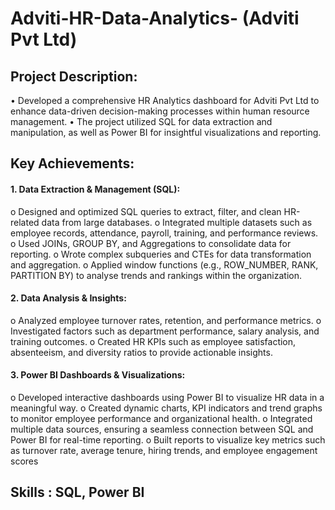 # Adviti-HR-Data-Analytics- (Adviti Pvt Ltd) 
## Project Description:
•	Developed a comprehensive HR Analytics dashboard for Adviti Pvt Ltd to enhance data-driven decision-making processes within human resource management.
•	 The project utilized SQL for data extraction and manipulation, as well as Power BI for insightful visualizations and reporting.
## Key Achievements:
#### 1.	Data Extraction & Management (SQL):
o	Designed and optimized SQL queries to extract, filter, and clean HR-related data from large databases.
o	Integrated multiple datasets such as employee records, attendance, payroll, training, and performance reviews.
o	Used JOINs, GROUP BY, and Aggregations to consolidate data for reporting.
o	Wrote complex subqueries and CTEs for data transformation and aggregation.
o	Applied window functions (e.g., ROW_NUMBER, RANK, PARTITION BY) to analyse trends and rankings within the organization.
#### 2.	Data Analysis & Insights:
o	Analyzed employee turnover rates, retention, and performance metrics.
o	Investigated factors such as department performance, salary analysis, and training outcomes.
o	Created HR KPIs such as employee satisfaction, absenteeism, and diversity ratios to provide actionable insights.
#### 3.	Power BI Dashboards & Visualizations:
o	Developed interactive dashboards using Power BI to visualize HR data in a meaningful way.
o	Created dynamic charts, KPI indicators and trend graphs to monitor employee performance and organizational health.
o	Integrated multiple data sources, ensuring a seamless connection between SQL and Power BI for real-time reporting.
o	Built reports to visualize key metrics such as turnover rate, average tenure, hiring trends, and employee engagement scores
## Skills : SQL, Power BI
